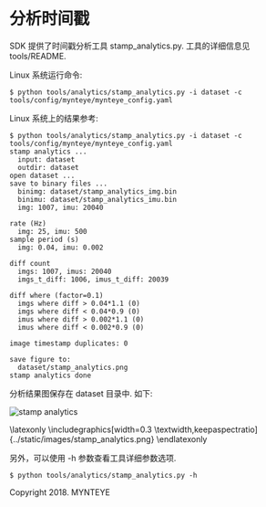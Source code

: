 # 分析时间戳

SDK 提供了时间戳分析工具 stamp_analytics.py. 工具的详细信息见 tools/README.

Linux 系统运行命令:

```
$ python tools/analytics/stamp_analytics.py -i dataset -c tools/config/mynteye/mynteye_config.yaml
```

Linux 系统上的结果参考:

```
$ python tools/analytics/stamp_analytics.py -i dataset -c tools/config/mynteye/mynteye_config.yaml
stamp analytics ...
  input: dataset
  outdir: dataset
open dataset ...
save to binary files ...
  binimg: dataset/stamp_analytics_img.bin
  binimu: dataset/stamp_analytics_imu.bin
  img: 1007, imu: 20040

rate (Hz)
  img: 25, imu: 500
sample period (s)
  img: 0.04, imu: 0.002

diff count
  imgs: 1007, imus: 20040
  imgs_t_diff: 1006, imus_t_diff: 20039

diff where (factor=0.1)
  imgs where diff > 0.04*1.1 (0)
  imgs where diff < 0.04*0.9 (0)
  imus where diff > 0.002*1.1 (0)
  imus where diff < 0.002*0.9 (0)

image timestamp duplicates: 0

save figure to:
  dataset/stamp_analytics.png
stamp analytics done
```

分析结果图保存在 dataset 目录中. 如下:

![stamp analytics](stamp_analytics.png)

\latexonly
\includegraphics[width=0.3
\textwidth,keepaspectratio]{../static/images/stamp_analytics.png}
\endlatexonly

另外，可以使用 -h 参数查看工具详细参数选项.

```
$ python tools/analytics/stamp_analytics.py -h
```



Copyright 2018. MYNTEYE




